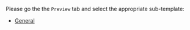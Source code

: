 Please go the the `Preview` tab and select the appropriate sub-template:

-   [General](?expand=1&template=general_template.md)
